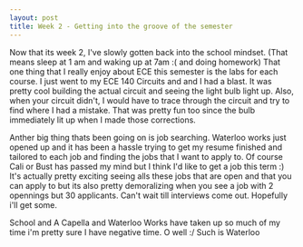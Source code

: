```yaml
---
layout: post
title: Week 2 - Getting into the groove of the semester
---
```

Now that its week 2, I've slowly gotten back into the school mindset. (That means sleep at 1 am and waking up at 7am :( and doing homework)
That one thing that I really enjoy about ECE this semester is the labs for each course. I just went to my ECE 140 Circuits and and I
had a blast. It was pretty cool building the actual circuit and seeing the light bulb light up. Also, when your circuit didn't, I would
have to trace through the circuit and try to find where I had a mistake. That was pretty fun too since the bulb immediately lit up
when I made those corrections.

Anther big thing thats been going on is job searching. Waterloo works just opened up and it has been a hassle trying to get my resume
finished and tailored to each job and finding the jobs that I want to apply to. Of course Cali or Bust has passed my mind but I think I'd 
like to get a job this term :) It's actually pretty exciting seeing alls these jobs that are open and that you can apply to but its also
pretty demoralizing when you see a job with 2 opennings but 30 applicants. Can't wait till interviews come out. Hopefully i'll get some.

School and A Capella and Waterloo Works have taken up so much of my time i'm pretty sure I have negative time. O well :/ Such is Waterloo
